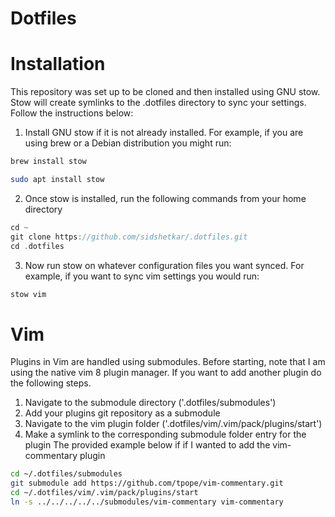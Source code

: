 # Dotfiles

# Installation
This repository was set up to be cloned and then installed using GNU stow. Stow will create symlinks to the .dotfiles directory to sync your settings. Follow the instructions below:
1. Install GNU stow if it is not already installed. For example, if you are using brew or a Debian distribution you might run:
```zsh
brew install stow
```
```zsh
sudo apt install stow
```
2. Once stow is installed, run the following commands from your home directory
```h
cd ~
git clone https://github.com/sidshetkar/.dotfiles.git
cd .dotfiles
```
3. Now run stow on whatever configuration files you want synced. For example, if you want to sync vim settings you would run:
```zsh
stow vim
```

# Vim
Plugins in Vim are handled using submodules. Before starting, note that I am using the native vim 8 plugin manager. If you want to add another plugin do the following steps.
1. Navigate to the submodule directory ('.dotfiles/submodules') 
2. Add your plugins git repository as a submodule
3. Navigate to the vim plugin folder ('.dotfiles/vim/.vim/pack/plugins/start')
4. Make a symlink to the corresponding submodule folder entry for the plugin
The provided example below if if I wanted to add the vim-commentary plugin
```zsh
cd ~/.dotfiles/submodules
git submodule add https://github.com/tpope/vim-commentary.git
cd ~/.dotfiles/vim/.vim/pack/plugins/start
ln -s ../../../../../submodules/vim-commentary vim-commentary
```
